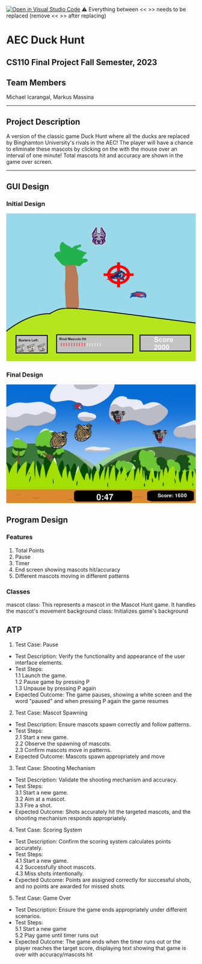 [![Open in Visual Studio Code](https://classroom.github.com/assets/open-in-vscode-718a45dd9cf7e7f842a935f5ebbe5719a5e09af4491e668f4dbf3b35d5cca122.svg)](https://classroom.github.com/online_ide?assignment_repo_id=12803311&assignment_repo_type=AssignmentRepo)
:warning: Everything between << >> needs to be replaced (remove << >> after replacing)

# AEC Duck Hunt
## CS110 Final Project  Fall Semester, 2023

## Team Members

Michael Icarangal, Markus Massina

***

## Project Description
A version of the classic game Duck Hunt where all the ducks are replaced by Binghamton University's rivals in the AEC! The player will have a chance to eliminate these mascots by clicking on the with the mouse over an interval of one minute! Total mascots hit and accuracy are shown in the game over screen. 

***    

## GUI Design
### Initial Design

![GUI Initial](assets/initial_design.png)

### Final Design

![GUI Final One](assets/in_game.png)

## Program Design

### Features

1. Total Points 
2. Pause 
3. Timer
4. End screen showing mascots hit/accuracy
5. Different mascots moving in different patterns

### Classes

mascot class: This represents a mascot in the Mascot Hunt game. It handles the mascot's movement
background class: Initializes game's background



## ATP
1. Test Case: Pause
- Test Description: Verify the functionality and appearance of the user interface elements. <br />
- Test Steps: <br />
1.1 Launch the game. <br />
1.2 Pause game by pressing P <br />
1.3 Unpause by pressing P again <br />
- Expected Outcome: The game pauses, showing a white screen and the word "paused" and when pressing P again the game resumes

2. Test Case: Mascot Spawning
- Test Description: Ensure mascots spawn correctly and follow patterns. <br />
- Test Steps: <br />
2.1 Start a new game. <br />
2.2 Observe the spawning of mascots. <br />
2.3 Confirm mascots move in patterns. <br />
- Expected Outcome: Mascots spawn appropriately and move

3. Test Case: Shooting Mechanism 
- Test Description: Validate the shooting mechanism and accuracy.
- Test Steps:<br />
3.1 Start a new game.<br />
3.2 Aim at a mascot.<br />
3.3 Fire a shot.<br />
- Expected Outcome: Shots accurately hit the targeted mascots, and the shooting mechanism responds appropriately.

4. Test Case: Scoring System
- Test Description: Confirm the scoring system calculates points accurately. <br />
- Test Steps: <br />
4.1 Start a new game. <br />
4.2 Successfully shoot mascots. <br />
4.3 Miss shots intentionally. <br />
- Expected Outcome: Points are assigned correctly for successful shots, and no points are awarded for missed shots.

5. Test Case: Game Over 
- Test Description: Ensure the game ends appropriately under different scenarios. <br />
- Test Steps: <br />
5.1 Start a new game <br />
5.2 Play game until timer runs out <br />
- Expected Outcome: The game ends when the timer runs out or the player reaches the target score, displaying text showing that game is over with 
accuracy/mascots hit

